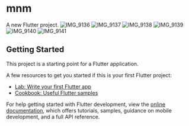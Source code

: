 # mnm

A new Flutter project.
![IMG_9136](https://github.com/Mohebjami/mnm/assets/91026012/7a2ccb71-60e4-4d90-a4ee-be2f920703c8)
![IMG_9137](https://github.com/Mohebjami/mnm/assets/91026012/8b6e9a45-c060-4c88-8bfc-99d8b4a94575)
![IMG_9138](https://github.com/Mohebjami/mnm/assets/91026012/7f2dc370-f4f1-4b12-bbb4-971cc6cd2c0f)
![IMG_9139](https://github.com/Mohebjami/mnm/assets/91026012/75b57044-b172-4943-a94b-eabf99d078fb)
![IMG_9140](https://github.com/Mohebjami/mnm/assets/91026012/13b99d94-2708-4d35-b455-2c61eef218ce)
![IMG_9141](https://github.com/Mohebjami/mnm/assets/91026012/bc0222a0-bc9a-4d15-9238-56e9d440184e)

## Getting Started

This project is a starting point for a Flutter application.

A few resources to get you started if this is your first Flutter project:

- [Lab: Write your first Flutter app](https://docs.flutter.dev/get-started/codelab)
- [Cookbook: Useful Flutter samples](https://docs.flutter.dev/cookbook)

For help getting started with Flutter development, view the
[online documentation](https://docs.flutter.dev/), which offers tutorials,
samples, guidance on mobile development, and a full API reference.
